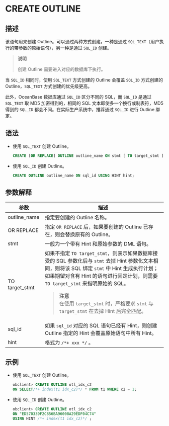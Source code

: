 # CREATE OUTLINE

## 描述

该语句用来创建 Outline。可以通过两种方式创建，一种是通过 `SQL_TEXT`（用户执行的带参数的原始语句），另一种是通过 `SQL_ID` 创建。

>**说明**
>
>创建 Outline 需要进入对应的数据库下执行。

当 `SQL_ID` 相同时，使用 `SQL_TEXT` 方式创建的 Outline 会覆盖 `SQL_ID` 方式创建的 Outline，`SQL_TEXT` 方式创建的优先级更高。

此外，OceanBase 数据库通过 `SQL_ID` 区分不同的 SQL，而 `SQL_ID` 是通过 `SQL_TEXT` 取 MD5 加密得到的，相同的 SQL 文本即使多一个换行或制表符，MD5 得到的 `SQL_ID` 都会不同。在实际生产系统中，推荐通过 `SQL_ID` 进行 Outline 绑定。

## 语法

* 使用 `SQL_TEXT` 创建 Outline。

  ```sql
  CREATE [OR REPLACE] OUTLINE outline_name ON stmt [ TO target_stmt ]
  ```

* 使用 `SQL_ID` 创建 Outline。

  ```sql
  CREATE OUTLINE outline_name ON sql_id USING HINT hint;
  ```

## 参数解释

|     **参数**     |                                                                                                                                **描述**                                                                                                                                |
|----------------|----------------------------------------------------------------------------------------------------------------------------------------------------------------------------------------------------------------------------------------------------------------------|
| outline_name   | 指定要创建的 Outline 名称。                                                                                                                                                                                                                                                   |
| OR REPLACE     | 指定 `OR REPLACE` 后，如果要创建的 Outline 已存在，则会替换原有的 Outline。                                                                                                                                                                                                                |
| stmt           | 一般为一个带有 Hint 和原始参数的 DML 语句。                                                                                                                                                                                                                                          |
| TO target_stmt | 如果不指定 `TO target_stmt`，则表示如果数据库接受的 SQL 参数化后与 `stmt` 去掉 Hint 参数化文本相同，则将该 SQL 绑定 `stmt` 中 Hint 生成执行计划；如果期望对含有 Hint 的语句进行固定计划，则需要 `TO target_stmt` 来指明原始的 SQL。<blockquote> **注意** </br> 在使用 `target_stmt` 时，严格要求 `stmt` 与  `target_stmt` 在去掉 Hint 后完全匹配。</blockquote> |
| sql_id         | 如果 `sql_id` 对应的 SQL 语句已经有 Hint，则创建 Outline 指定的 Hint 会覆盖原始语句中所有 Hint。                                                                                                                                                                                                 |
| hint           | 格式为 `/*+ xxx */` 。                                                                                                                                                                                                                                                   |

## 示例

* 使用 `SQL_TEXT` 创建 Outline。

  ```sql
  obclient> CREATE OUTLINE otl_idx_c2 
  ON SELECT/*+ index(t1 idx_c2)*/ * FROM t1 WHERE c2 = 1;
  ```

* 使用 `SQL_ID` 创建 Outline。

  ```sql
  obclient> CREATE OUTLINE otl_idx_c2 
  ON "ED570339F2C856BA96008A29EDF04C74" 
  USING HINT /*+ index(t1 idx_c2)*/ ;
  ```

